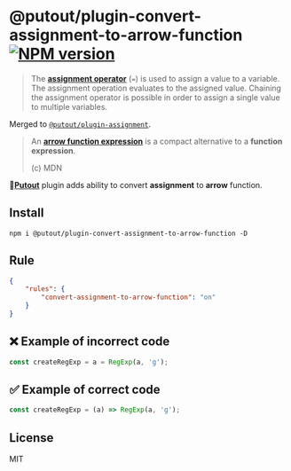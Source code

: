 # @putout/plugin-convert-assignment-to-arrow-function [![NPM version][NPMIMGURL]][NPMURL]

[NPMIMGURL]: https://img.shields.io/npm/v/@putout/plugin-convert-assignment-to-arrow-function.svg?style=flat&longCache=true
[NPMURL]: https://npmjs.org/package/@putout/plugin-convert-assignment-to-arrow-function"npm"

> The [**assignment operator**](https://developer.mozilla.org/en-US/docs/Web/JavaScript/Reference/Operators/Assignment) (`=`) is used to assign a value to a variable. The assignment operation evaluates to the assigned value. Chaining the assignment operator is possible in order to assign a single value to multiple variables.

Merged to [`@putout/plugin-assignment`](https://www.npmjs.com/package/@putout/plugin-assignment).
>
> An [**arrow function expression**](https://developer.mozilla.org/en-US/docs/Web/JavaScript/Reference/Functions/Arrow_functions) is a compact alternative to a **function expression**.
>
> (c) MDN

🐊[**Putout**](https://github.com/coderaiser/putout) plugin adds ability to convert **assignment** to **arrow** function.

## Install

```
npm i @putout/plugin-convert-assignment-to-arrow-function -D
```

## Rule

```json
{
    "rules": {
        "convert-assignment-to-arrow-function": "on"
    }
}
```

## ❌ Example of incorrect code

```js
const createRegExp = a = RegExp(a, 'g');
```

## ✅ Example of correct code

```js
const createRegExp = (a) => RegExp(a, 'g');
```

## License

MIT
